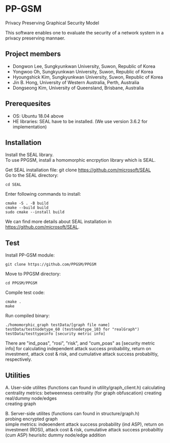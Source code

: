 # PP-GSM
Privacy Preserving Graphical Security Model   

This software enables one to evaluate the security of a network system in a privacy preserving mannaer.

## Project members
- Dongwon Lee, Sungkyunkwan University, Suwon, Republic of Korea
- Yongwoo Oh, Sungkyunkwan University, Suwon, Republic of Korea
- Hyoungshick Kim, Sungkyunkwan University, Suwon, Republic of Korea
- Jin B. Hong, University of Western Australia, Perth, Australia
- Dongseong Kim, University of Queensland, Brisbane, Australia

## Prerequesites
- OS: Ubuntu 18.04 above   
- HE libraries: SEAL have to be installed. (We use version 3.6.2 for implementation)


## Installation

Install the SEAL library.    
To use PPGSM, install a homomorphic encrpytion library which is SEAL.    

Get SEAL installation file: git clone https://github.com/microsoft/SEAL   
Go to the SEAL directory:   

    cd SEAL   
    
Enter following commands to install:    

    cmake -S . -B build    
    cmake --build build    
    sudo cmake --install build

We can find more details about SEAL installation in https://github.com/microsoft/SEAL.


## Test    

Install PP-GSM module:    

    git clone https://github.com/PPGSM/PPGSM
    
Move to PPGSM directory:   

    cd PPGSM/PPGSM
    
Compile test code:   

    cmake .
    make
    
Run compiled binary:   

    ./homomorphic_graph testData/[graph file name] testData/testnodetype_60 (testnodetype_103 for "realGraph") testData/testtypeinfo [security metric info]

There are "ind_poas", "rosi", "risk", and "cum_poas" as [security metric info] for calculating independent attack success probability, return on investment, attack cost & risk, and cumulative attack success probabiltiy, respectively.

## Utilities

   A. User-side utilites (functions can found in utility/graph_client.h)
    calculating centrality metrics: betweenness centrality (for graph obfuscation)
    creating real/dummy node/edges   
    creating graph   
   
   B. Server-side utilites (functions can found in structure/graph.h)   
    probing encrypted graph   
    simple metrics: indeoendent attack success probability (ind ASP), return on investment (ROSI), attack cost & risk, cumulative attack success probabiltiy (cum ASP)
    heurisitc dummy node/edge addition
